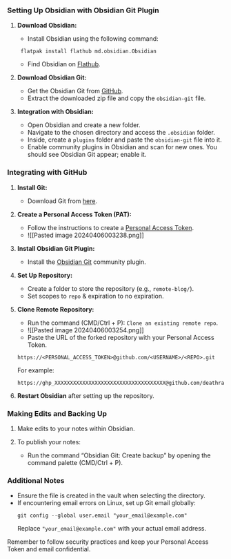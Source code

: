 ### Setting Up Obsidian with Obsidian Git Plugin

1. **Download Obsidian:**
   - Install Obsidian using the following command:
    ```
     flatpak install flathub md.obsidian.Obsidian
    ```
   - Find Obsidian on [Flathub](https://flathub.org/apps/md.obsidian.Obsidian).

2. **Download Obsidian Git:**
   - Get the Obsidian Git from [GitHub](https://github.com/denolehov/obsidian-git).
   - Extract the downloaded zip file and copy the `obsidian-git` file.

3. **Integration with Obsidian:**
   - Open Obsidian and create a new folder.
   - Navigate to the chosen directory and access the `.obsidian` folder.
   - Inside, create a `plugins` folder and paste the `obsidian-git` file into it.
   - Enable community plugins in Obsidian and scan for new ones. You should see Obsidian Git appear; enable it.

### Integrating with GitHub

1. **Install Git:**
   - Download Git from [here](https://git-scm.com/downloads).

2. **Create a Personal Access Token (PAT):**
   - Follow the instructions to create a [Personal Access Token](https://docs.github.com/en/authentication/keeping-your-account-and-data-secure/creating-a-personal-access-token#creating-a-personal-access-token-classic).
   - ![[Pasted image 20240406003238.png]]

3. **Install Obsidian Git Plugin:**
   - Install the [Obsidian Git](https://github.com/denolehov/obsidian-git/wiki/Installation) community plugin.

4. **Set Up Repository:**
   - Create a folder to store the repository (e.g., `remote-blog/`).
   - Set scopes to `repo` & expiration to no expiration.

5. **Clone Remote Repository:**
   - Run the command (CMD/Ctrl + P): `Clone an existing remote repo`.
   - ![[Pasted image 20240406003254.png]]
   - Paste the URL of the forked repository with your Personal Access Token.

   ```
   https://<PERSONAL_ACCESS_TOKEN>@github.com/<USERNAME>/<REPO>.git
   ```

   For example:

   ```
   https://ghp_XXXXXXXXXXXXXXXXXXXXXXXXXXXXXXXXXXXX@github.com/deathraymind/obsidian.git
   ```

6. **Restart Obsidian** after setting up the repository.

### Making Edits and Backing Up

1. Make edits to your notes within Obsidian.

2. To publish your notes:
   - Run the command “Obsidian Git: Create backup” by opening the command palette (CMD/Ctrl + P).

### Additional Notes

- Ensure the file is created in the vault when selecting the directory.
- If encountering email errors on Linux, set up Git email globally:
  ```
  git config --global user.email "your_email@example.com"
  ```
  Replace `"your_email@example.com"` with your actual email address.

Remember to follow security practices and keep your Personal Access Token and email confidential.